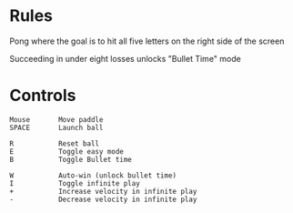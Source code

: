 # Rules
Pong where the goal is to hit all five letters on the right side of the screen

Succeeding in under eight losses unlocks "Bullet Time" mode

# Controls
```
Mouse       Move paddle
SPACE       Launch ball

R           Reset ball
E           Toggle easy mode
B           Toggle Bullet time

W           Auto-win (unlock bullet time)
I           Toggle infinite play
+           Increase velocity in infinite play
-           Decrease velocity in infinite play
```
